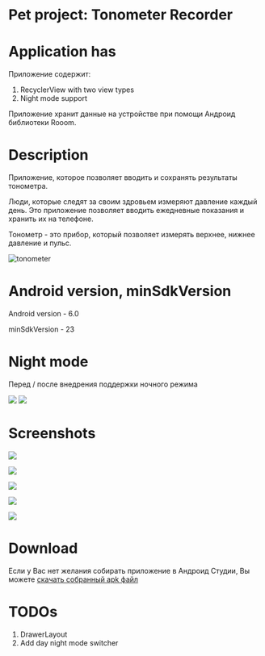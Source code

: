 # Pet project: Tonometer Recorder

# Application has

Приложение содержит: 

1) RecyclerView with two view types
2) Night mode support

Приложение хранит данные на устройстве при помощи Андроид библиотеки Rooom.

# Description

Приложение, которое позволяет вводить и сохранять результаты тонометра.

Люди, которые следят за своим здровьем измеряют давление каждый день.
Это приложение позволяет вводить ежедневные показания и хранить их на телефоне.

Тонометр - это прибор, который позволяет измерять верхнее, нижнее давление и пульс.

![tonometer](./screenshots/tonometer.jpg)

# Android version, minSdkVersion

Android version - 6.0

minSdkVersion - 23

# Night mode

Перед / после внедрения поддержки ночного режима

![](./screenshots/before.png) ![](./screenshots/after.png)

# Screenshots

![](./screenshots/1.jpg)

![](./screenshots/2.jpg)

![](./screenshots/3.jpg)

![](./screenshots/4.jpg)

![](./screenshots/5.png)

# Download

Если у Вас нет желания собирать приложение в Андроид Студии, Вы можете [скачать собранный apk файл](https://github.com/user576g/TonometerRecorder/releases/download/0.0.0/app-release.apk)

# TODOs

1) DrawerLayout
2) Add day night mode switcher
